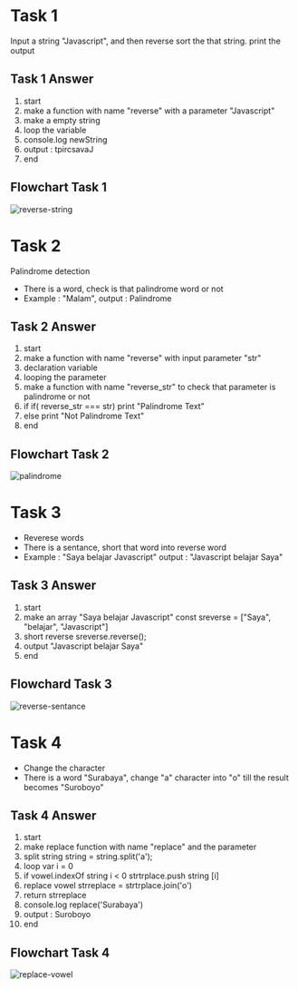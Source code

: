 # Task 1
Input a string "Javascript", and then reverse sort the that string. print the output
## Task 1 Answer
1. start
2. make a function with name "reverse" with a parameter "Javascript"
3. make a empty string
4. loop the variable
5. console.log newString
6. output : tpircsavaJ
8. end
## Flowchart Task 1
![reverse-string](https://user-images.githubusercontent.com/92015831/140653529-cc00429a-2d4d-498c-9a5c-dfc1838e74a5.png)

# Task 2
Palindrome detection
- There is a word, check is that palindrome word or not
- Example : "Malam", output : Palindrome

## Task 2 Answer
1. start
2. make a function with name "reverse" with input parameter "str"
3. declaration variable
4. looping the parameter
5. make a function with name "reverse_str" to check that parameter is palindrome or not
6. if if( reverse_str === str) print "Palindrome Text"
7. else print "Not Palindrome Text"
8. end
## Flowchart Task 2
![palindrome](https://user-images.githubusercontent.com/92015831/140653524-6a68ef35-1645-4fde-8ea8-1d0dd84f5884.png)

# Task 3
- Reverese words
- There is a sentance, short that word into reverse word
- Example : "Saya belajar Javascript" output : "Javascript belajar Saya"

## Task 3 Answer
1. start
2. make an array "Saya belajar Javascript"
const sreverse = ["Saya", "belajar", "Javascript"]
3. short reverse sreverse.reverse();
4. output "Javascript belajar Saya"
5. end
## Flowchard Task 3
![reverse-sentance](https://user-images.githubusercontent.com/92015831/140653528-9221b96d-dc85-4c82-981a-3b1199fd9833.png)

# Task 4
- Change the character
- There is a word "Surabaya", change "a" character into "o" till the result becomes "Suroboyo"
## Task 4 Answer
1. start
2. make replace function with name "replace" and the parameter
3. split string string = string.split('a');
4. loop var i = 0
5. if vowel.indexOf string i < 0 strtrplace.push string [i]
6. replace vowel strreplace = strtrplace.join('o')
7. return strreplace
8. console.log replace('Surabaya')
9. output : Suroboyo
10. end
## Flowchart Task 4
![replace-vowel](https://user-images.githubusercontent.com/92015831/140653526-2a3b674a-d03d-47be-889c-a2c3474aa0c4.png)